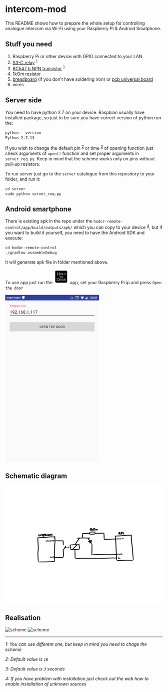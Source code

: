 # intercom-mod
This README shows how to prepare the whole setup for controlling analogue intercom via Wi-Fi using your Raspberry Pi & Android Smatphone.

## Stuff you need
1. Raspberry Pi or other device with GPIO connected to your LAN
1. [S3-C relay](https://github.com/postapczuk/intercom-mod/blob/master/datasheets/S3.pdf.pdf) <sup>[1](#footnote1)</sup>
1. [BC547 b NPN transistor](https://github.com/postapczuk/intercom-mod/blob/master/datasheets/BC546_547_3.pdf) <sup>[1](#footnote1)</sup>
1. 1kOm resistor
1. [breadboard](https://github.com/postapczuk/intercom-mod/blob/master/breadboard.jpg "breadboard") (if you don't have soldering iron) or [pcb universal board](https://github.com/postapczuk/intercom-mod/blob/master/pcb_board.jpg "pcb universal board")
1. wires

## Server side
You need to have python 2.7 on your device. Raspbian usually have installed package, so just to be sure you have correct version of python run the: 

```
python --version
Python 2.7.13
```

If you wish to change the default pin <sup>[2](#footnote2)</sup> or time <sup>[3](#footnote3)</sup> of opening function just check arguments of `open()` function and set proper arguments in `server_req.py`. Keep in mind that the scheme works only on pins without pull-up resistors.

To run server just go to the `server` catalogue from this repository to your folder, and run it:

```
cd server
sudo python server_req.py
```

## Android smartphone
There is existing apk in the repo under the `hodor-remote-control/app/build/outputs/apk/` which you can copy to your device <sup>[4](#footnote4)</sup>, but if you want to build it yourself, you need to have the Android SDK and execute:

```
cd hodor-remote-control
./gradlew assembleDebug
```

It will generate apk file in folder mentioned above. 

To use app just run the ![`hodor`](https://raw.githubusercontent.com/postapczuk/intercom-mod/master/hodor-remote-control/app/src/main/res/mipmap-mdpi/ic_launcher.png "Hodor") app, set your Raspberry Pi ip and press `Open the door`

<img src="https://raw.githubusercontent.com/postapczuk/intercom-mod/master/Screenshot_20190309-180612.png" width="300"/>

## Schematic diagram
![scheme](https://raw.githubusercontent.com/postapczuk/intercom-mod/master/scheme.png)

## Realisation
![scheme](https://raw.githubusercontent.com/postapczuk/intercom-mod/master/IMG_20190309_161232.jpg)
![scheme](https://raw.githubusercontent.com/postapczuk/intercom-mod/master/IMG_20190309_161323.jpg)

---------------------------------------

*<a name="footnote1">1</a>: You can use different one, but keep in mind you need to chage the scheme*

*<a name="footnote2">2</a>: Default value is `10`*

*<a name="footnote3">3</a>: Default value is `3` seconds*

*<a name="footnote4">4</a>: If you have problem with installation just check out the web how to enable installation of unknown sources*
